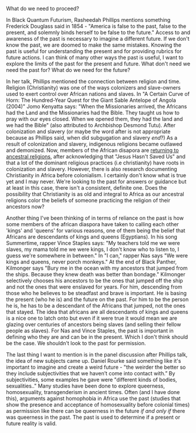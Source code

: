 What do we need to proceed?

In Black Quantum Futurism, Rasheedah Phillips mentions something Frederick Douglass said in 1854 - 
"America is false to the past, false to the present, and solemnly binds herself to be false to the future."
Access to and awareness of the past is necessary to imagine a different future. If we don't know the past, 
we are doomed to make the same mistakes. Knowing the past is useful for understanding the present and for 
providing rubrics for future actions. I can think of many other ways the past is useful, I want to explore
the limits of the past for the present and future. What don't need we need the past for? What do we need for 
the future?

In her talk, Phillips mentioned the connection between religion and time. Religion (Christianity) was one of the ways colonizers and slave-owners used to exert control over African nations and slaves. In "A Certain Curve of Horn: The Hundred-Year Quest for the Giant Sable Antelope of Angola (2004)" Jomo Kenyatta says: "When the Missionaries arrived, the Africans had the Land and the Missionaries had the Bible. They taught us how to pray with our eyes closed. When we opened them, they had the land and we had the Bible" (also attributed to Archbishop Desmond Tutu). After colonization and slavery (or maybe the word after is not appropriate because as Phillips said, when did subgugation and slavery _end_?) As a result of colonization and slavery, indigenous religions became outlawed and demonized. Now, members of the African disapora are [returning to ancestral religions](https://broadly.vice.com/en_us/article/bjgxx4/jesus-hasnt-saved-us-young-black-women-returning-ancestral-religions), after acknowledging that "Jesus Hasn't Saved Us" and that a lot of the dominant religious practices (i.e christianity) have roots in colonization and slavery. However, there is also research documenting Christianity in Africa before colonialism. I certainly don't know what is true yet and I may never. We're looking to the past for answers or guidance but at least in this case, there isn't a consistent, definite one. Does the possibility that Christianity is as old and integral to Africa as our ancestral religions color the beliefs of someone practicing the religion of their ancestors now? 

Another thing I've been thinking of in terms of reliance on the past is how some members of the african diaspora have 
taken to calling each other 'kings' and 'queens' for various reasons, one of them being the belief that Africans are descendants of kings and queens (Egyptians). In his song Summertime, rapper Vince Staples says: "My teachers told me we were slaves, my mama told me we were kings, I don't know who to listen to, I guess we're somewhere in between." In "I can," rapper Nas says "We were kings and queens, never porch monkeys." At the end of Black Panther, Kilmonger says "Bury me in the ocean with my ancestors that jumped from the ships. Because they knew death was better than bondage." Kilmonger selectively chooses his ancestors to be the ones that jumped off the ship and not the ones that were enslaved for years. For him, descending from those who he believes to be steadfast and brave is important. He is basing the present (who he is) and the future on the past. For him to be the person he is, he has to be a descendant of the Africans that jumped, not the ones that stayed. The idea that africans are all descendants of kings and queens is a nice one to latch onto but even if it were true it would mean we are glazing over centuries of ancestors being slaves (and selling their fellow people as slaves). For Nas and Vince Staples, the past is important in defining who they are and can be in the present. Which I don't think should be the case. We shouldn't look to the past for permission. 

The last thing I want to mention is in the panel discussion after Phillips talk, the idea of new subjects came up. 
Daniel Rourke said something like it's important to imagine and create a weird future - "the weirder the better so 
they include subjectivities that we haven’t come into contact with.” By subjectivities, some examples he gave were
"different kinds of bodies, sexualities.." Many studies have been done to explore queerness, homosexuality, transgenderism
in ancient times. Often (and I have done this), arguments against homophobia in Africa use the past (studies that show the 
presence and acceptance of homosexuality before colonial times) as permission like there can be queerness in the future _if and only if_ there was queerness in the past. The past is used to determine if a present or future reality is valid.
